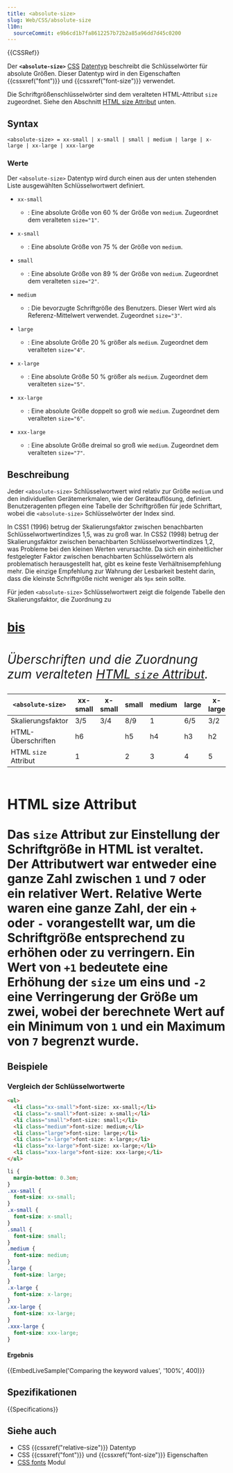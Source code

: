 ```yaml
---
title: <absolute-size>
slug: Web/CSS/absolute-size
l10n:
  sourceCommit: e9b6cd1b7fa8612257b72b2a85a96dd7d45c0200
---
```


{{CSSRef}}

Der **`<absolute-size>`** [CSS](/de/docs/Web/CSS) [Datentyp](/de/docs/Web/CSS/CSS_Values_and_Units/CSS_data_types) beschreibt die Schlüsselwörter für absolute Größen. Dieser Datentyp wird in den Eigenschaften {{cssxref("font")}} und {{cssxref("font-size")}} verwendet.

Die Schriftgrößenschlüsselwörter sind dem veralteten HTML-Attribut `size` zugeordnet. Siehe den Abschnitt [HTML size Attribut](#html_size_attribut) unten.

## Syntax

```plain
<absolute-size> = xx-small | x-small | small | medium | large | x-large | xx-large | xxx-large
```

### Werte

Der `<absolute-size>` Datentyp wird durch einen aus der unten stehenden Liste ausgewählten Schlüsselwortwert definiert.

- `xx-small`

  - : Eine absolute Größe von 60 % der Größe von `medium`. Zugeordnet dem veralteten `size="1"`.

- `x-small`

  - : Eine absolute Größe von 75 % der Größe von `medium`.

- `small`

  - : Eine absolute Größe von 89 % der Größe von `medium`. Zugeordnet dem veralteten `size="2"`.

- `medium`

  - : Die bevorzugte Schriftgröße des Benutzers. Dieser Wert wird als Referenz-Mittelwert verwendet. Zugeordnet `size="3"`.

- `large`

  - : Eine absolute Größe 20 % größer als `medium`. Zugeordnet dem veralteten `size="4"`.

- `x-large`

  - : Eine absolute Größe 50 % größer als `medium`. Zugeordnet dem veralteten `size="5"`.

- `xx-large`

  - : Eine absolute Größe doppelt so groß wie `medium`. Zugeordnet dem veralteten `size="6"`.

- `xxx-large`
  - : Eine absolute Größe dreimal so groß wie `medium`. Zugeordnet dem veralteten `size="7"`.

## Beschreibung

Jeder `<absolute-size>` Schlüsselwortwert wird relativ zur Größe `medium` und den individuellen Gerätemerkmalen, wie der Geräteauflösung, definiert. Benutzeragenten pflegen eine Tabelle der Schriftgrößen für jede Schriftart, wobei die `<absolute-size>` Schlüsselwörter der Index sind.

In CSS1 (1996) betrug der Skalierungsfaktor zwischen benachbarten Schlüsselwortwertindizes 1,5, was zu groß war. In CSS2 (1998) betrug der Skalierungsfaktor zwischen benachbarten Schlüsselwortwertindizes 1,2, was Probleme bei den kleinen Werten verursachte. Da sich ein einheitlicher festgelegter Faktor zwischen benachbarten Schlüsselwörtern als problematisch herausgestellt hat, gibt es keine feste Verhältnisempfehlung mehr. Die einzige Empfehlung zur Wahrung der Lesbarkeit besteht darin, dass die kleinste Schriftgröße nicht weniger als `9px` sein sollte.

Für jeden `<absolute-size>` Schlüsselwortwert zeigt die folgende Tabelle den Skalierungsfaktor, die Zuordnung zu [<h1> bis <h6>](/de/docs/Web/HTML/Reference/Elements/Heading_Elements) Überschriften und die Zuordnung zum veralteten [HTML `size` Attribut](#html_size_attribut).

| `<absolute-size>`    | xx-small | x-small | small | medium | large | x-large | xx-large | xxx-large |
| -------------------- | -------- | ------- | ----- | ------ | ----- | ------- | -------- | --------- |
| Skalierungsfaktor    | 3/5      | 3/4     | 8/9   | 1      | 6/5   | 3/2     | 2/1      | 3/1       |
| HTML-Überschriften   | h6       |         | h5    | h4     | h3    | h2      | h1       |           |
| HTML `size` Attribut | 1        |         | 2     | 3      | 4     | 5       | 6        | 7         |

### HTML size Attribut

Das `size` Attribut zur Einstellung der Schriftgröße in HTML ist veraltet. Der Attributwert war entweder eine ganze Zahl zwischen `1` und `7` oder ein relativer Wert. Relative Werte waren eine ganze Zahl, der ein `+` oder `-` vorangestellt war, um die Schriftgröße entsprechend zu erhöhen oder zu verringern. Ein Wert von `+1` bedeutete eine Erhöhung der `size` um eins und `-2` eine Verringerung der Größe um zwei, wobei der berechnete Wert auf ein Minimum von `1` und ein Maximum von `7` begrenzt wurde.

## Beispiele

### Vergleich der Schlüsselwortwerte

```html
<ul>
  <li class="xx-small">font-size: xx-small;</li>
  <li class="x-small">font-size: x-small;</li>
  <li class="small">font-size: small;</li>
  <li class="medium">font-size: medium;</li>
  <li class="large">font-size: large;</li>
  <li class="x-large">font-size: x-large;</li>
  <li class="xx-large">font-size: xx-large;</li>
  <li class="xxx-large">font-size: xxx-large;</li>
</ul>
```

```css
li {
  margin-bottom: 0.3em;
}
.xx-small {
  font-size: xx-small;
}
.x-small {
  font-size: x-small;
}
.small {
  font-size: small;
}
.medium {
  font-size: medium;
}
.large {
  font-size: large;
}
.x-large {
  font-size: x-large;
}
.xx-large {
  font-size: xx-large;
}
.xxx-large {
  font-size: xxx-large;
}
```

#### Ergebnis

{{EmbedLiveSample('Comparing the keyword values', '100%', 400)}}

## Spezifikationen

{{Specifications}}

## Siehe auch

- CSS {{cssxref("relative-size")}} Datentyp
- CSS {{cssxref("font")}} und {{cssxref("font-size")}} Eigenschaften
- [CSS fonts](/de/docs/Web/CSS/CSS_fonts) Modul
